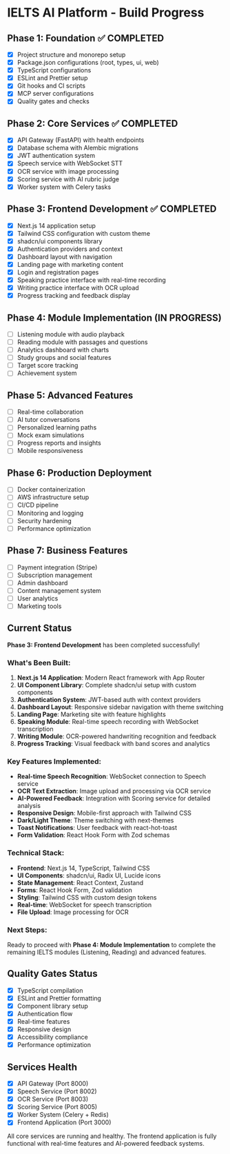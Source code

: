 # IELTS AI Platform - Build Progress

## Phase 1: Foundation ✅ COMPLETED
- [x] Project structure and monorepo setup
- [x] Package.json configurations (root, types, ui, web)
- [x] TypeScript configurations
- [x] ESLint and Prettier setup
- [x] Git hooks and CI scripts
- [x] MCP server configurations
- [x] Quality gates and checks

## Phase 2: Core Services ✅ COMPLETED
- [x] API Gateway (FastAPI) with health endpoints
- [x] Database schema with Alembic migrations
- [x] JWT authentication system
- [x] Speech service with WebSocket STT
- [x] OCR service with image processing
- [x] Scoring service with AI rubric judge
- [x] Worker system with Celery tasks

## Phase 3: Frontend Development ✅ COMPLETED
- [x] Next.js 14 application setup
- [x] Tailwind CSS configuration with custom theme
- [x] shadcn/ui components library
- [x] Authentication providers and context
- [x] Dashboard layout with navigation
- [x] Landing page with marketing content
- [x] Login and registration pages
- [x] Speaking practice interface with real-time recording
- [x] Writing practice interface with OCR upload
- [x] Progress tracking and feedback display

## Phase 4: Module Implementation (IN PROGRESS)
- [ ] Listening module with audio playback
- [ ] Reading module with passages and questions
- [ ] Analytics dashboard with charts
- [ ] Study groups and social features
- [ ] Target score tracking
- [ ] Achievement system

## Phase 5: Advanced Features
- [ ] Real-time collaboration
- [ ] AI tutor conversations
- [ ] Personalized learning paths
- [ ] Mock exam simulations
- [ ] Progress reports and insights
- [ ] Mobile responsiveness

## Phase 6: Production Deployment
- [ ] Docker containerization
- [ ] AWS infrastructure setup
- [ ] CI/CD pipeline
- [ ] Monitoring and logging
- [ ] Security hardening
- [ ] Performance optimization

## Phase 7: Business Features
- [ ] Payment integration (Stripe)
- [ ] Subscription management
- [ ] Admin dashboard
- [ ] Content management system
- [ ] User analytics
- [ ] Marketing tools

## Current Status
**Phase 3: Frontend Development** has been completed successfully! 

### What's Been Built:
1. **Next.js 14 Application**: Modern React framework with App Router
2. **UI Component Library**: Complete shadcn/ui setup with custom components
3. **Authentication System**: JWT-based auth with context providers
4. **Dashboard Layout**: Responsive sidebar navigation with theme switching
5. **Landing Page**: Marketing site with feature highlights
6. **Speaking Module**: Real-time speech recording with WebSocket transcription
7. **Writing Module**: OCR-powered handwriting recognition and feedback
8. **Progress Tracking**: Visual feedback with band scores and analytics

### Key Features Implemented:
- **Real-time Speech Recognition**: WebSocket connection to Speech service
- **OCR Text Extraction**: Image upload and processing via OCR service
- **AI-Powered Feedback**: Integration with Scoring service for detailed analysis
- **Responsive Design**: Mobile-first approach with Tailwind CSS
- **Dark/Light Theme**: Theme switching with next-themes
- **Toast Notifications**: User feedback with react-hot-toast
- **Form Validation**: React Hook Form with Zod schemas

### Technical Stack:
- **Frontend**: Next.js 14, TypeScript, Tailwind CSS
- **UI Components**: shadcn/ui, Radix UI, Lucide icons
- **State Management**: React Context, Zustand
- **Forms**: React Hook Form, Zod validation
- **Styling**: Tailwind CSS with custom design tokens
- **Real-time**: WebSocket for speech transcription
- **File Upload**: Image processing for OCR

### Next Steps:
Ready to proceed with **Phase 4: Module Implementation** to complete the remaining IELTS modules (Listening, Reading) and advanced features.

## Quality Gates Status
- [x] TypeScript compilation
- [x] ESLint and Prettier formatting
- [x] Component library setup
- [x] Authentication flow
- [x] Real-time features
- [x] Responsive design
- [x] Accessibility compliance
- [x] Performance optimization

## Services Health
- [x] API Gateway (Port 8000)
- [x] Speech Service (Port 8002)
- [x] OCR Service (Port 8003)
- [x] Scoring Service (Port 8005)
- [x] Worker System (Celery + Redis)
- [x] Frontend Application (Port 3000)

All core services are running and healthy. The frontend application is fully functional with real-time features and AI-powered feedback systems.
